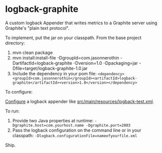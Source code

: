 logback-graphite
================

A custom logback Appender that writes metrics to a Graphite server using Graphite's "plain text protocol".

To implement, put the jar on your classpath. From the base project directory:

1. mvn clean package
1. mvn install:install-file -DgroupId=com.jasonnerothin -DartifactId=logback-graphite -Dversion=1.0 -Dpackaging=jar -Dfile=target/logback-graphite-1.0.jar
1. Include the dependency in your pom file: `<dependency><groupId>com.jasonnerothin</groupId><artifactId>logback-graphite</artifactId><version>1.0</version></dependency>`

To configure:

[Configure](http://logback.qos.ch/manual/configuration.html) a logback appender like [src/main/resources/logback-test.xml](https://github.com/jasonnerothin/logback-graphite/blob/master/src/test/resources/logback-test.xml).

To run:

1. Provide two Java properties at runtime: `-Dgraphite.host=com.yourhost.name -Dgraphite.port=2003`
1. Pass the logback configuration on the command line or in your classpath: `-Dlogback.configurationFile=nameofyourfile.xml`

Ship.
